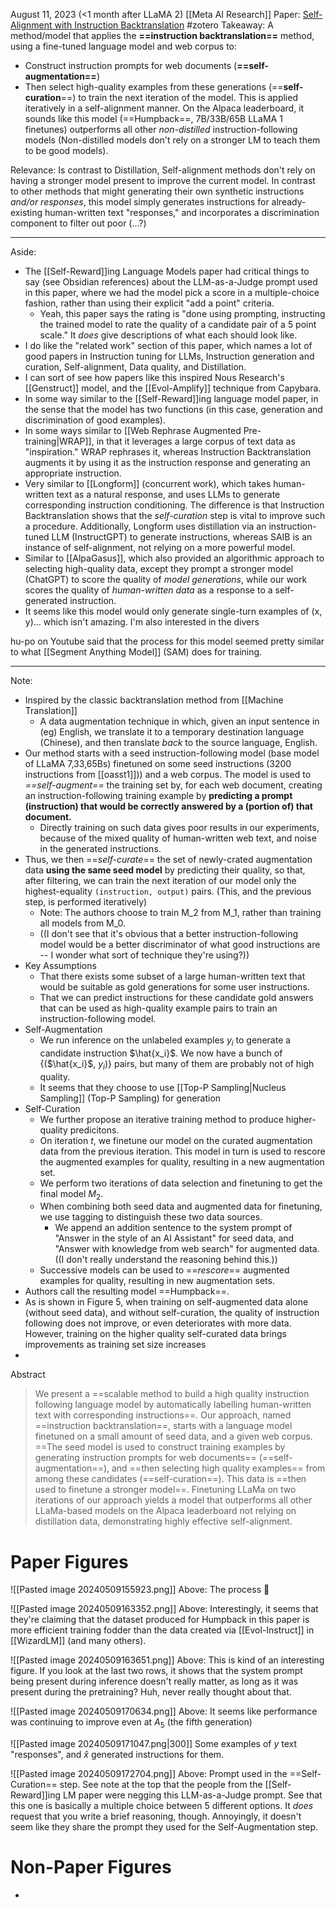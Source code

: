 August 11, 2023 (<1 month after LLaMA 2)
[[Meta AI Research]]
Paper: [Self-Alignment with Instruction Backtranslation](https://arxiv.org/abs/2308.06259)
#zotero 
Takeaway: A method/model that applies the **==instruction backtranslation==** method, using a fine-tuned language model and web corpus to:
- Construct instruction prompts for web documents (**==self-augmentation==**)
- Then select high-quality examples from these generations (==**self-curation**==) to train the next iteration of the model.
This is applied iteratively in a self-alignment manner. On the Alpaca leaderboard, it sounds like this model (==Humpback==, 7B/33B/65B LLaMA 1 finetunes) outperforms all other *non-distilled* instruction-following models (Non-distilled models don't rely on a stronger LM to teach them to be good models).

Relevance: Is contrast to Distillation, Self-alignment methods don't rely on having a stronger model present to improve the current model. In contrast to other methods that might generating their own synthetic instructions *and/or responses*, this model simply generates instructions for already-existing human-written text "responses," and incorporates a discrimination component to filter out poor (...?)

----

Aside: 
- The [[Self-Reward]]ing Language Models paper had critical things to say (see Obsidian references) about the LLM-as-a-Judge prompt used in this paper, where we had the model pick a score in a multiple-choice fashion, rather than using their explicit "add a point" criteria.
	- Yeah, this paper says the rating is "done using prompting, instructing the trained model to rate the quality of a candidate pair of a 5 point scale." It *does* give descriptions of what each should look like.
- I do like the "related work" section of this paper, which names a lot of good papers in Instruction tuning for LLMs, Instruction generation and curation, Self-alignment, Data quality, and Distillation.
- I can sort of see how papers like this inspired Nous Research's [[Genstruct]] model, and the [[Evol-Amplify]] technique from Capybara.
- In some way similar to the [[Self-Reward]]ing language model paper, in the sense that the model has two functions (in this case, generation and discrimination of good examples).
- In some ways similar to [[Web Rephrase Augmented Pre-training|WRAP]], in that it leverages a large corpus of text data as "inspiration." WRAP rephrases it, whereas Instruction Backtranslation augments it by using it as the instruction response and generating an appropriate instruction.
- Very similar to [[Longform]] (concurrent work), which takes human-written text as a natural response, and uses LLMs to generate corresponding instruction conditioning. The difference is that Instruction Backtranslation shows that the *self-curation* step is vital to improve such a procedure. Additionally, Longform uses distillation via an instruction-tuned LLM (InstructGPT) to generate instructions, whereas SAIB is an instance of self-alignment, not relying on a more powerful model.
- Similar to [[AlpaGasus]], which also provided an algorithmic approach to selecting high-quality data, except they prompt a stronger model (ChatGPT) to score the quality of *model generations*, while our work scores the quality of *human-written data* as a response to a self-generated instruction.
- It seems like this model would only generate single-turn examples of (x, y)... which isn't amazing. I'm also interested in the divers

hu-po on Youtube said that the process for this model seemed pretty similar to what [[Segment Anything Model]] (SAM) does for training.

----

Note:
- Inspired by the classic backtranslation method from [[Machine Translation]]
	- A data augmentation technique in which, given an input sentence in (eg) English, we translate it to a temporary destination language (Chinese), and then translate *back* to the source language, English. 
- Our method starts with a seed instruction-following model (base model of LLaMA 7,33,65Bs)  finetuned on some seed instructions (3200 instructions from [[oasst1]])) and a web corpus. The model is used to *==self-augment==* the training set by, for each web document, creating an instruction-following training example by **predicting a prompt (instruction) that would be correctly answered by a (portion of) that document.**
	- Directly training on such data gives poor results in our experiments, because of the mixed quality of human-written web text, and noise in the generated instructions.
- Thus, we then ==*self-curate*== the set of newly-crated augmentation data **using the same seed model** by predicting their quality, so that, after filtering, we can train the next iteration of our model only the highest-equality `(instruction, output)` pairs. (This, and the previous step, is performed iteratively)
	- Note: The authors choose to train M_2 from M_1, rather than training all models from M_0.
	- ((I  don't see that it's obvious that a better instruction-following model would be a better discriminator of what good instructions are -- I wonder what sort of technique they're using?))
- Key Assumptions
	- That there exists some subset of a large human-written text that would be suitable as gold generations for some user instructions.
	- That we can predict instructions for these candidate gold answers that can be used as high-quality example pairs to train an instruction-following model.
- Self-Augmentation
	- We run inference on the unlabeled examples $y_i$ to generate a candidate instruction $\hat{x_i}$. We now have a bunch of {($\hat{x_i}$, $y_i$)} pairs, but many of them are probably not of high quality.
	- It seems that they choose to use [[Top-P Sampling|Nucleus Sampling]] (Top-P Sampling) for generation
- Self-Curation
	- We further propose an iterative training method to produce higher-quality predicitons.
	- On iteration *t*, we finetune our model on the curated augmentation data from the previous iteration. This model in turn is used to rescore the augmented examples for quality, resulting in a new augmentation set.
	- We perform two iterations of data selection and finetuning to get the final model $M_2$. 
	- When combining both seed data and augmented data for finetuning, we use tagging to distinguish these two data sources. 
		- We append an addition sentence to the system prompt of "Answer in the style of an AI Assistant" for seed data, and "Answer with knowledge from web search" for augmented data. ((I don't really understand the reasoning behind this.))
	- Successive models can be used to ==*rescore*== augmented examples for quality, resulting in new augmentation sets.
- Authors call the resulting model ==Humpback==.
- As is shown in Figure 5, when training on self-augmented data alone (without seed data), and without self-curation, the quality of instruction following does not improve, or even deteriorates with more data. However, training on the higher quality self-curated data brings improvements as training set size increases
- 

Abstract
> We present a ==scalable method to build a high quality instruction following language model by automatically labelling human-written text with corresponding instructions==. Our approach, named ==instruction backtranslation==, starts with a language model finetuned on a small amount of seed data, and a given web corpus. ==The seed model is used to construct training examples by generating instruction prompts for web documents== (==self-augmentation==), and ==then selecting high quality examples== from among these candidates (==self-curation==). This data is ==then used to finetune a stronger model==. Finetuning LLaMa on two iterations of our approach yields a model that outperforms all other LLaMa-based models on the Alpaca leaderboard not relying on distillation data, demonstrating highly effective self-alignment.


# Paper Figures
![[Pasted image 20240509155923.png]]
Above: The process 🔄 

![[Pasted image 20240509163352.png]]
Above: Interestingly, it seems that they're claiming that the dataset produced for Humpback in this paper is more efficient training fodder than the data created via [[Evol-Instruct]] in [[WizardLM]] (and many others).

![[Pasted image 20240509163651.png]]
Above: This is kind of an interesting figure. If you look at the last two rows, it shows that the system prompt being present during inference doesn't really matter, as long as it was present during the pretraining? Huh, never really thought about that.

![[Pasted image 20240509170634.png]]
Above: It seems like performance was continuing to improve even at $A_5$ (the fifth generation)

![[Pasted image 20240509171047.png|300]]
Some examples of $y$ text "responses", and $\hat{x}$  generated instructions for them.

![[Pasted image 20240509172704.png]]
Above: Prompt used in the ==Self-Curation== step. See note at the top that the people from the [[Self-Reward]]ing LM paper were negging this LLM-as-a-Judge prompt. See that this one is basically a multiple choice between 5 different options. It *does* request that you write  a brief reasoning, though. Annoyingly, it doesn't seem like they share the prompt they used for the Self-Augmentation step.




# Non-Paper Figures

- 